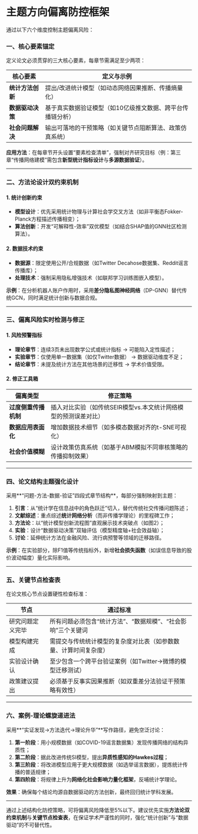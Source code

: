 
# 主题方向偏离防控框架

通过以下六个维度控制主题偏离风险：

### 一、核心要素锚定

定义论文必须贯穿的三大核心要素，每章节需满足至少两项：

|核心要素|定义与示例|
|---|---|
|​**统计方法创新**|提出/改进统计模型（如动态网络因果推断、传播熵量化）|
|​**数据驱动决策**|基于真实数据验证模型（如10亿级推文数据、跨平台传播链分析）|
|​**社会问题解决**|输出可落地的干预策略（如关键节点阻断算法、政策仿真系统）|

**应用方法**：在每章节开头设置“要素检查清单”，强制对齐研究目标（例：第三章“传播网络建模”需包含**新型统计指标设计**与**多源数据验证**）。

---

### 二、**方法论设计双约束机制**

#### 1. ​**统计创新约束**

- ​**模型设计**：优先采用统计物理与计算社会学交叉方法（如非平衡态Fokker-Planck方程描述传播相变）；
- ​**算法创新**：开发“可解释性-效率”双优模型（如结合SHAP值的GNN社区检测算法）。

#### 2. ​**数据技术约束**

- ​**数据源**：限定使用公开/合规数据（如Twitter Decahose数据集、Reddit谣言传播库）；
- ​**处理技术**：强制采用隐私增强技术（如联邦学习训练图嵌入模型）。

**示例**：在分析机器人账户作用时，采用**差分隐私图神经网络**​（DP-GNN）替代传统GCN，同时满足统计创新与数据合规。

---

### 三、**偏离风险实时检测与修正**

#### 1. ​**风险预警指标**

- ​**理论章节**：连续3页未出现数学公式或统计指标 → 可能陷入定性描述；
- ​**实验章节**：仅使用单一数据集（如仅Twitter数据） → 数据驱动维度不足；
- ​**结论章节**：未提及统计方法在其他场景的迁移性 → 学术价值受限。

#### 2. ​**修正工具箱**

|偏离类型|修正策略|
|---|---|
|​**过度侧重传播机制**|插入对比实验（如传统SEIR模型vs.本文统计网络模型的预测误差对比）|
|​**数据应用表面化**|增加数据技术细节（如多模态数据对齐的t-SNE可视化）|
|​**社会价值模糊**|设计政策仿真系统（如基于ABM模拟不同审核策略的传播抑制效果）|

---

### 四、**论文结构主题强化设计**

采用**​“问题-方法-数据-验证”四段式章节结构**，每部分强制映射到主题：

1. ​**引言**：从“统计学在信息战中的角色跃迁”切入，替代传统社交传播问题陈述；
2. ​**文献综述**：重点综述**统计网络分析**​（而非传播学理论）的里程碑工作；
3. ​**方法论**：以“统计模型创新流程图”直观展示技术突破点（如图2）；
4. ​**实验**：设计“数据驱动决策”双轴评估（模型精度轴+社会效益轴）；
5. ​**讨论**：延伸统计方法在金融风险、流行病预警等领域的迁移路径。

**示例**：在实验部分，除F1值等传统指标外，新增**社会损失函数**​（如误信息导致的股价波动幅度）量化实际影响。

---

### 五、**关键节点检查表**

在论文核心节点设置硬性检查标准：

|节点|通过标准|
|---|---|
|研究问题定义完毕|所有问题必须包含“统计方法”、“数据规模”、“社会影响”三个关键词|
|模型构建完成|需提交与传统统计模型的复杂度对比表（如参数数量、计算时间复杂度）|
|实验设计确认|至少包含一个跨平台验证案例（如Twitter→微博的模型迁移测试）|
|政策建议提出|必须基于反事实因果推断（如双重差分法验证干预策略有效性）|

---

### 六、**案例-理论螺旋递进法**

采用**​“实证发现→方法迭代→理论升华”​**写作路径，避免空泛讨论：

1. ​**第一阶段**：用小规模数据（如COVID-19谣言数据集）发现传播网络的结构异质性；
2. ​**第二阶段**：据此改进传统SI模型，提出**异质性感知的Hawkes过程**；
3. ​**第三阶段**：将改进模型应用于更大规模数据（如选举谣言数据），提炼统计传播的普适规律；
4. ​**第四阶段**：将规律上升为**网络化社会影响力量化框架**，反哺统计学理论。

**效果**：确保每个结论均源自数据驱动的方法创新，最终回归统计学科发展。

---

通过上述结构化防控策略，可将偏离风险降低至5%以下。建议优先实施**方法论双约束机制**与**关键节点检查表**，在保证学术严谨性的同时，强化“统计创新”与“数据驱动”的不可替代性。